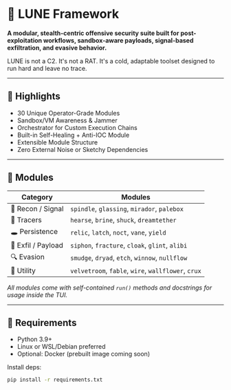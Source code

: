 # 🐚 LUNE Framework

**A modular, stealth-centric offensive security suite built for post-exploitation workflows, sandbox-aware payloads, signal-based exfiltration, and evasive behavior.**

LUNE is not a C2. It's not a RAT. It's a cold, adaptable toolset designed to run hard and leave no trace.

---

## 🧬 Highlights

- 30 Unique Operator-Grade Modules
- Sandbox/VM Awareness & Jammer
- Orchestrator for Custom Execution Chains
- Built-in Self-Healing + Anti-IOC Module
- Extensible Module Structure
- Zero External Noise or Sketchy Dependencies

---

## 🧩 Modules

| Category         | Modules |
|------------------|---------|
| 🧠 Recon / Signal | `spindle`, `glassing`, `mirador`, `palebox` |
| 🐾 Tracers       | `hearse`, `brine`, `shuck`, `dreamtether` |
| 🕳️ Persistence   | `relic`, `latch`, `noct`, `vane`, `yield` |
| 📡 Exfil / Payload | `siphon`, `fracture`, `cloak`, `glint`, `alibi` |
| 🔍 Evasion       | `smudge`, `dryad`, `etch`, `winnow`, `nullflow` |
| 🧰 Utility       | `velvetroom`, `fable`, `wire`, `wallflower`, `crux` |

_All modules come with self-contained `run()` methods and docstrings for usage inside the TUI._

---

## 🧪 Requirements

- Python 3.9+
- Linux or WSL/Debian preferred
- Optional: Docker (prebuilt image coming soon)

Install deps:
```bash
pip install -r requirements.txt
